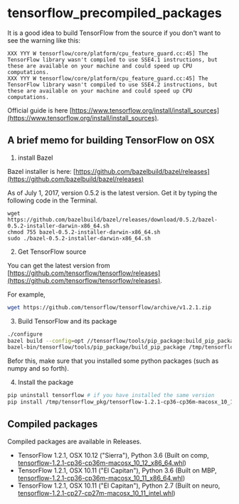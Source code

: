 # tensorflow_precompiled_packages
It is a good idea to build TensorFlow from the source 
if you don't want to see the warning like this: 
```
XXX YYY W tensorflow/core/platform/cpu_feature_guard.cc:45] The TensorFlow library wasn't compiled to use SSE4.1 instructions, but these are available on your machine and could speed up CPU computations.
XXX YYY W tensorflow/core/platform/cpu_feature_guard.cc:45] The TensorFlow library wasn't compiled to use SSE4.2 instructions, but these are available on your machine and could speed up CPU computations.
```

Official guide is here [https://www.tensorflow.org/install/install_sources](https://www.tensorflow.org/install/install_sources).

## A brief memo for building TensorFlow on OSX

1. install Bazel

Bazel installer is here: [https://github.com/bazelbuild/bazel/releases](https://github.com/bazelbuild/bazel/releases)

As of July 1, 2017, version 0.5.2 is the latest version.
Get it by typing the following code in the Terminal.
```
wget https://github.com/bazelbuild/bazel/releases/download/0.5.2/bazel-0.5.2-installer-darwin-x86_64.sh
chmod 755 bazel-0.5.2-installer-darwin-x86_64.sh
sudo ./bazel-0.5.2-installer-darwin-x86_64.sh
```

2. Get TensorFlow source

You can get the latest version from [https://github.com/tensorflow/tensorflow/releases](https://github.com/tensorflow/tensorflow/releases).

For example, 
```bash
wget https://github.com/tensorflow/tensorflow/archive/v1.2.1.zip
```

3. Build TensorFlow and its package

```bash
./configure
bazel build --config=opt //tensorflow/tools/pip_package:build_pip_package
bazel-bin/tensorflow/tools/pip_package/build_pip_package /tmp/tensorflow_pkg
```

Befor this, make sure that you installed some python packages (such as numpy and so forth).


4. Install the package
```bash
pip uninstall tensorflow # if you have installed the same version
pip install /tmp/tensorflow_pkg/tensorflow-1.2.1-cp36-cp36m-macosx_10_12_x86_64.whl
```

## Compiled packages
Compiled packages are available in Releases.

* TensorFlow 1.2.1, OSX 10.12 ("Sierra"), Python 3.6 (Built on comp, [tensorflow-1.2.1-cp36-cp36m-macosx_10_12_x86_64.whl](https://github.com/ys7yoo/tensorflow_precompiled_packages/releases/download/1.2.1-cp36-cp36m-macosx_10_12_x86_64/tensorflow-1.2.1-cp36-cp36m-macosx_10_12_x86_64.whl))
* TensorFlow 1.2.1, OSX 10.11 ("El Capitan"), Python 3.6 (Built on MBP, [tensorflow-1.2.1-cp36-cp36m-macosx_10_11_x86_64.whl](https://github.com/ys7yoo/tensorflow_precompiled_packages/releases/download/1.2.1-cp36-cp36m-macosx_10_11_x86_64/tensorflow-1.2.1-cp36-cp36m-macosx_10_11_x86_64.whl))
* TensorFlow 1.2.1, OSX 10.11 ("El Capitan"), Python 2.7 (Built on neuro, [tensorflow-1.2.1-cp27-cp27m-macosx_10_11_intel.whl](https://github.com/ys7yoo/tensorflow_precompiled_packages/releases/download/1.2.1-cp27-cp27m-macosx_10_11_intel/tensorflow-1.2.1-cp27-cp27m-macosx_10_11_intel.whl))

